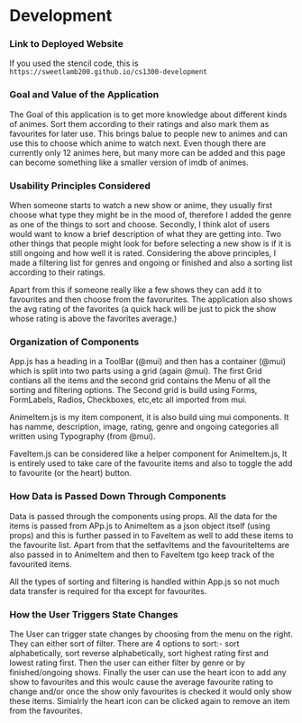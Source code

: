 # Development

### Link to Deployed Website
If you used the stencil code, this is `https://sweetlamb200.github.io/cs1300-development`

### Goal and Value of the Application

The Goal of this application is to get more knowledge about different kinds of animes. Sort them according to their ratings and also mark them as favourites for later use. This brings balue to people new to animes and can use this to choose which anime to watch next. Even though there are currently only 12 animes here, but many more can be added and this page can become something like a smaller version of imdb of animes. 

### Usability Principles Considered

When someone starts to watch a new show or anime, they usually first choose what type they might be in the mood of, therefore I added the genre as one of the things to sort and choose. Secondly, I think alot of users would want to know a brief description of what they are getting into. Two other things that people might look for before selecting a new show is if it is still ongoing and how well it is rated. Considering the above principles, I made a filtering list for genres and ongoing or finished and also a sorting list according to their ratings. 

Apart from this if someone really like a few shows they can add it to favourites and then choose from the favorurites. The application also shows the avg rating of the favorites (a quick hack will be just to pick the show whose rating is above the favorites average.)

### Organization of Components

App.js has a heading in a ToolBar (@mui) and then has a container (@mui) which is split into two parts using a grid (again @mui). The first Grid contians all the items and the second grid contains the Menu of all the sorting and filtering options. The Second grid is build using Forms, FormLabels, Radios, Checkboxes, etc,etc all imported from mui.

AnimeItem.js is my item component, it is also build uing mui components. It has namme, description, image, rating, genre and ongoing categories all written using Typography (from @mui).

FaveItem.js can be considered like a helper component for AnimeItem.js, It is entirely used to take care of the favourite items and also to toggle the add to favourite (or the heart) button.

### How Data is Passed Down Through Components

Data is passed through the components using props. 
All the data for the items is passed from APp.js to AnimeItem as a json object itself (using props) and this is further passed in to FaveItem as well to add these items to the favourite list. Apart from that the setfavItems and the favouriteItems are also passed in to AnimeItem and then to FaveItem tgo keep track of the favourited items.

All the types of sorting and filtering is handled within App.js so not much data transfer is required for tha except for favourites.

### How the User Triggers State Changes

The User can trigger state changes by choosing from the menu on the right. They can either sort of filter. There are 4 options to sort:- sort alphabetically, sort reverse alphabetically, sort highest rating first and lowest rating first.
Then the user can either filter by genre or by finished/ongoing shows.
Finally the user can use the heart icon to add any show to favourites and this woulc cause the average favourite rating to change and/or once the show only favourites is checked it would only show these items. Simialrly the heart icon can be clicked again to remove an item from the favourites.



